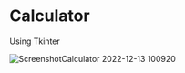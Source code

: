 # Calculator
Using Tkinter 

![ScreenshotCalculator 2022-12-13 100920](https://user-images.githubusercontent.com/90369353/207228551-cc4758dc-c877-4c95-b02f-2717e98a0ed0.jpg)
